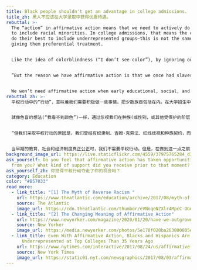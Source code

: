```yaml
---
title: Black people shouldn't get an advantage in college admissions.
title_zh: 黑人不应该在大学录取中获得优惠待遇。
rebuttal: >-
  The “action” in affirmative action means that we need to actively do something
  to include racial minorities. In college admissions, that means the colleges
  do their best to include underrepresented groups—this is not the same as
  giving them preferential treatment.


  Like the idea of colorblindness (“I don’t see color”), by ignoring our differences in race (or gender, or other protected classes), we are not really equalizing the playing field. It’s possible to treat people equally but still unfairly, because people of color start from much further behind. In any case, data shows that "White students still make up almost three-quarters of all private external scholarship recipients...White students are more likely than black, Latino, and Asian students to receive scholarships." \[1]


  ”But the reason we have affirmative action is that we once had slavery and Jim Crow and redlining and racial covenants, and that we once had all-white police forces and all-white union locals and all-white college campuses and all-white law firms. To paraphrase George Shultz, Nixon’s Secretary of Labor: for hundreds of years, the United States had a racial quota. It was zero. Affirmative action is an attempt to redress an injustice done to black people.” \[2]


  We won’t need affirmative action when early educational, social, and economic systems are truly unbiased. But until we do, we need affirmative action in order to shrink the gap between minority and white students.
rebuttal_zh: >-
  平权行动中的“行动”，意味着我们需要积极做一些事情，把少数族裔包括在内。在大学招生中，这意味着大学会尽最大努力接纳代表性不足的群体-这与给予他们优惠待遇不同。


  就像色盲的想法(“我看不到颜色”)一样，通过忽视我们在种族(或性别，或其他受保护的阶层)上的差异，我们并没有真正实现公平竞争。对所有人一视同仁不见得是公平的，因为有色人种的起点更低。数据显示，“白人学生仍然占所有私立外部奖学金获得者的近四分之三……白人学生比黑人、拉丁裔和亚裔学生更有可能获得奖学金。”\[1]


  “但我们采取平权行动的原因是，我们曾经有奴隶制、吉姆·克劳法、红线歧视和种族契约，而且我们曾经拥有全白人的警察部队、全白人的本地工会、全白人的大学校园和全白人的律师事务所。用尼克松政府劳工部长乔治·舒尔茨（George Shultz）的话来说：几百年来，美国一直有种族配额。原本应该是零。平权行动是试图纠正对黑人的不公正行为。”\[2]


  当早期的教育、社会和经济制度真正公正时，我们不需要平权行动。但是，在做到这一点之前，我们需要采取平权行动来缩小少数民族和白人学生之间不公平的差距。
background_image_url: https://live.staticflickr.com/4559/37975765284_d3e76b9c64_b.jpg
ask_yourself: Do you feel that affirmative action has taken opportunities away
  from you? What kind of support did you receive prior to that moment?
ask_yourself_zh: 你觉得平权行动夺走了你的机会吗？
category: Education
color: "#B57033"
read_more:
  - link_title: "[1] The Myth of Reverse Racism "
    url: https://www.theatlantic.com/education/archive/2017/08/myth-of-reverse-racism/535689/
    source: The Atlantic
    image_url: https://cdn.theatlantic.com/thumbor/eVNnqeNZXlr4MpcC-OGdzkh0kKo=/0x181:2200x1418/1440x810/media/img/mt/2017/08/RTRPOZ0/original.jpg
  - link_title: "[2] The Changing Meaning of Affirmative Action"
    url: https://www.newyorker.com/magazine/2020/01/20/have-we-outgrown-the-need-for-affirmative-action
    source: New Yorker
    image_url: https://media.newyorker.com/photos/5e178f020ba263000805e57c/master/w_2560%2Cc_limit/200120_r35357.jpg
  - link_title: Even With Affirmative Action, Blacks and Hispanics Are More
      Underrepresented at Top Colleges Than 35 Years Ago
    url: https://www.nytimes.com/interactive/2017/08/24/us/affirmative-action.html
    source: New York Times
    image_url: https://static01.nyt.com/newsgraphics/2017/08/03/affirmative-action-colleges/a40217844a0b4825f019c18d8ee74a68c15c10c8/affirmative-action-2-Artboard_3.png
---
```


